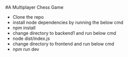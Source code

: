 #A Multiplayer Chess Game


- Clone the repo
- install node dependencies by running the below cmd
-  npm install
- change directory to backend1 and run below cmd
- node dist/index.js
- change directory to frontend and run below cmd
- npm run dev 
